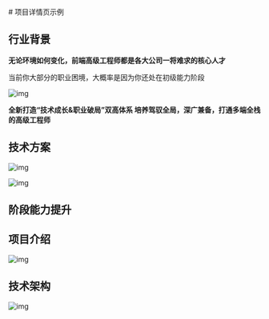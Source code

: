 <Container class="flex-col">
    # 项目详情页示例

## 行业背景

**无论环境如何变化，前端高级工程师都是各大公司一将难求的核心人才**

当前你大部分的职业困境，大概率是因为你还处在初级能力阶段

![img](https://static.www.toimc.com/blog/picgo/2023/06/19/section1-main-item1-dcd555.webp)

**全新打造“技术成长&职业破局”双高体系 培养驾驭全局，深广兼备，打通多端全栈的高级工程师**

## 技术方案

![img](https://static.www.toimc.com/blog/picgo/2023/06/19/section2-main-item1-e72aab.webp)

![img](https://static.www.toimc.com/blog/picgo/2023/06/19/section2-main-item2-a8e18a.webp)

## 阶段能力提升

<script setup>
    const items = ref([
        'https://static.www.toimc.com/blog/picgo/2023/06/19/swiper1-8a7d25.webp',
        'https://static.www.toimc.com/blog/picgo/2023/06/19/swiper2-d98e98.webp',
        'https://static.www.toimc.com/blog/picgo/2023/06/19/swiper3-fc8015.webp',
        'https://static.www.toimc.com/blog/picgo/2023/06/19/swiper4-19130b.webp',
        'https://static.www.toimc.com/blog/picgo/2023/06/19/section4-main-item1-34f452.webp'
    ])
    const titles = ref(['通实强化', '进阶提升', '高阶跃迁', '拓展&深耕', '测试'])
</script>

<ImageSwiper :items="items" :titles="titles" :height="700" class="w-full"></ImageSwiper>

<!-- ![img](https://static.www.toimc.com/blog/picgo/2023/06/19/swiper1-8a7d25.webp)

![img](https://static.www.toimc.com/blog/picgo/2023/06/19/swiper2-d98e98.webp)

![img](https://static.www.toimc.com/blog/picgo/2023/06/19/swiper3-fc8015.webp)

![img](https://static.www.toimc.com/blog/picgo/2023/06/19/swiper4-19130b.webp)

![img](https://static.www.toimc.com/blog/picgo/2023/06/19/section4-main-item1-34f452.webp) -->

## **项目介绍**

![img](https://static.www.toimc.com/blog/picgo/2023/06/19/section4-main-item5-f2d50c.webp)

## 技术架构

![img](https://static.www.toimc.com/blog/picgo/2023/06/19/section4-main-item6-165354.webp)

</Container>
